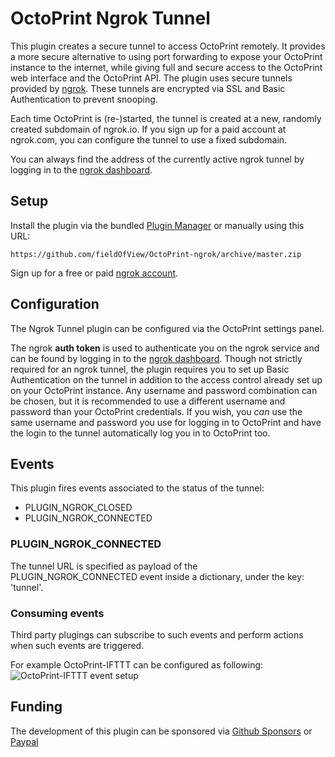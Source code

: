 # OctoPrint Ngrok Tunnel

This plugin creates a secure tunnel to access OctoPrint remotely. It provides a more secure alternative to using port forwarding to expose your OctoPrint instance to the internet, while giving full and secure access to the OctoPrint web interface and the OctoPrint API. The plugin uses secure tunnels provided by [ngrok](https://ngrok.com). These tunnels are encrypted via SSL and Basic Authentication to prevent snooping.

Each time OctoPrint is (re-)started, the tunnel is created at a new, randomly created subdomain of ngrok.io. If you sign up for a paid account at ngrok.com, you can configure the tunnel to use a fixed subdomain.

You can always find the address of the currently active ngrok tunnel by logging in to the [ngrok dashboard](https://dashboard.ngrok.com/status/tunnels).

## Setup

Install the plugin via the bundled [Plugin Manager](https://github.com/foosel/OctoPrint/wiki/Plugin:-Plugin-Manager)
or manually using this URL:

    https://github.com/fieldOfView/OctoPrint-ngrok/archive/master.zip

Sign up for a free or paid [ngrok account](https://dashboard.ngrok.com/signup).


## Configuration

The Ngrok Tunnel plugin can be configured via the OctoPrint settings panel.

The ngrok **auth token** is used to authenticate you on the ngrok service and can be found by logging in to the [ngrok dashboard](https://dashboard.ngrok.com/auth/your-authtoken). Though not strictly required for an ngrok tunnel, the plugin requires you to set up Basic Authentication on the tunnel in addition to the access control already set up on your OctoPrint instance. Any username and password combination can be chosen, but it is recommended to use a different username and password than your OctoPrint credentials. If you wish, you *can* use the same username and password you use for logging in to OctoPrint and have the login to the tunnel automatically log you in to OctoPrint too.

## Events

This plugin fires events associated to the status of the tunnel:

* PLUGIN_NGROK_CLOSED
* PLUGIN_NGROK_CONNECTED

### PLUGIN_NGROK_CONNECTED
The tunnel URL is specified as payload of the PLUGIN_NGROK_CONNECTED event inside a dictionary, under the key: 'tunnel'.

### Consuming events

Third party plugings can subscribe to such events and perform actions when such events are triggered.

For example OctoPrint-IFTTT can be configured as following:
![OctoPrint-IFTTT event setup](https://user-images.githubusercontent.com/2025999/93574746-14a6a700-f999-11ea-9b8b-401493c63f91.png)



## Funding

The development of this plugin can be sponsored via [Github Sponsors](https://github.com/sponsors/fieldofview) or [Paypal](https://www.paypal.me/fieldofview)
